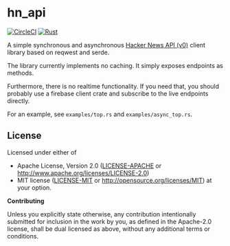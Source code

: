 # hn_api

[![CircleCI][circle-ci-badge]][circle-ci]
[![Rust][rust-badge]][github]

A simple synchronous and asynchronous [Hacker News API (v0)](https://github.com/HackerNews/API)
client library based on reqwest and serde.

The library currently implements no caching. It simply exposes endpoints as
methods.

Furthermore, there is no realtime functionality. If you need that, you
should probably use a firebase client crate and subscribe to the live
endpoints directly.

For an example, see `examples/top.rs` and `examples/async_top.rs`.


## License

Licensed under either of

 * Apache License, Version 2.0 ([LICENSE-APACHE](LICENSE-APACHE) or
   http://www.apache.org/licenses/LICENSE-2.0)
 * MIT license ([LICENSE-MIT](LICENSE-MIT) or
   http://opensource.org/licenses/MIT) at your option.

**Contributing**

Unless you explicitly state otherwise, any contribution intentionally submitted
for inclusion in the work by you, as defined in the Apache-2.0 license, shall
be dual licensed as above, without any additional terms or conditions.


<!-- Badges -->
[circle-ci]: https://circleci.com/gh/dbrgn/hn_api/tree/master
[circle-ci-badge]: https://circleci.com/gh/dbrgn/hn_api/tree/master.svg?style=shield
[github]: https://github.com/dbrgn/hn_api
[rust-badge]: https://img.shields.io/badge/rust-2018%2B-blue.svg?maxAge=3600
